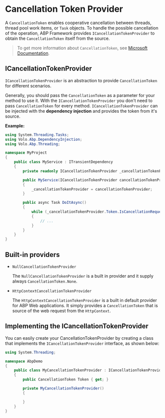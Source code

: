 # Cancellation Token Provider

A `CancellationToken` enables cooperative cancellation between threads, thread pool work items, or `Task` objects. To handle the possible cancellation of the operation, ABP Framework provides `ICancellationTokenProvider` to obtain the `CancellationToken` itself from the source.

> To get more information about `CancellationToken`, see [Microsoft Documentation](https://docs.microsoft.com/en-us/dotnet/api/system.threading.cancellationtoken).

## ICancellationTokenProvider

`ICancellationTokenProvider` is an abstraction to provide `CancellationToken` for different scenarios.

Generally, you should pass the `CancellationToken` as a parameter for your method to use it. With the `ICancellationTokenProvider` you don't need to pass `CancellationToken` for every method. `ICancellationTokenProvider` can be injected with the **dependency injection** and provides the token from it's source.

**Example:**

```csharp
using System.Threading.Tasks;
using Volo.Abp.DependencyInjection;
using Volo.Abp.Threading;

namespace MyProject
{
    public class MyService : ITransientDependency
    {
        private readonly ICancellationTokenProvider _cancellationTokenProvider;

        public MyService(ICancellationTokenProvider cancellationTokenProvider)
        {
            _cancellationTokenProvider = cancellationTokenProvider;
        }

        public async Task DoItAsync()
        {
            while (_cancellationTokenProvider.Token.IsCancellationRequested == false)
            {
                // ...
            }
        }
    }
}
```

## Built-in providers

- `NullCancellationTokenProvider`

  The `NullCancellationTokenProvider` is a built in provider and it supply always `CancellationToken.None`.

- `HttpContextCancellationTokenProvider`

  The `HttpContextCancellationTokenProvider` is a built in default provider for ABP Web applications. It simply provides a `CancellationToken` that is source of the web request from the `HttpContext`.

## Implementing the ICancellationTokenProvider

You can easily create your CancellationTokenProvider by creating a class that implements the `ICancellationTokenProvider` interface, as shown below:

```csharp
using System.Threading;

namespace AbpDemo
{
    public class MyCancellationTokenProvider : ICancellationTokenProvider
    {
        public CancellationToken Token { get; }

        private MyCancellationTokenProvider()
        {

        }
    }
}
```
